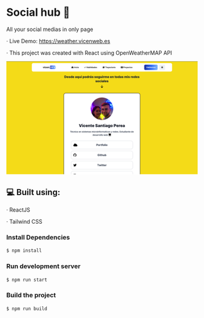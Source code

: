 # Social hub 📲
All your social medias in only page

· Live Demo: https://weather.vicenweb.es

· This project was created with React using OpenWeatherMAP API 

![Image text](https://github.com/Itzvicen/social-hub/blob/main/preview.png)

## 💻 Built using:

· ReactJS

· Tailwind CSS

### Install Dependencies
```sh
$ npm install 
```

### Run development server
```sh 
$ npm run start
```

### Build the project

```sh 
$ npm run build
```
